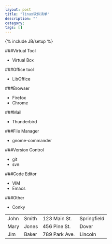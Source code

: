 ```yaml
---
layout: post
title: "linux软件清单"
description: ""
category: 
tags: []
---
```

{% include JB/setup %}

###Virtual Tool
* Virtual Box

###Office tool
* LibOffice

###Browser
* Firefox
* Chrome

###Mail
* Thunderbird

###File Manager
* gnome-commander

###Version Control
* git
* svn

###Code Editor
* VIM
* Emacs

###Other
* Conky

<table class="table">
   <tr>
      <td>John</td>
      <td>Smith</td>
      <td>123 Main St.</td>
      <td>Springfield</td>
   </tr>
   <tr>
      <td>Mary</td>
      <td>Jones</td>
      <td>456 Pine St.</td>
      <td>Dover</td>
   </tr>
   <tr>
      <td>Jim</td>
      <td>Baker</td>
      <td>789 Park Ave.</td>
      <td>Lincoln</td>
   </tr>
</table>
